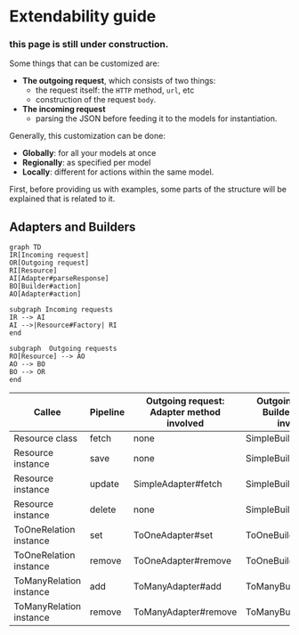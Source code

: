 
# Extendability guide

### this page is still under construction.

Some things that can be customized are:
* **The outgoing request**, which consists of two things:
	* the request itself: the `HTTP` method,  `url`, etc
	* construction of the request `body`.
*  **The incoming request**
	* parsing the JSON before feeding it to the models for instantiation.

Generally, this customization can be done:
* **Globally**: for all your models at once
* **Regionally**: as specified per model
* **Locally**: different for actions within the same model.

First, before providing us with examples, some parts of the  structure will be explained that is related to it.

## Adapters and Builders
```mermaid
graph TD
IR[Incoming request]
OR[Outgoing request]
RI[Resource]
AI[Adapter#parseResponse]
BO[Builder#action]
AO[Adapter#action]

subgraph Incoming requests
IR --> AI
AI -->|Resource#Factory| RI
end

subgraph  Outgoing requests
RO[Resource] --> AO
AO --> BO
BO --> OR
end
```



| Callee                  | Pipeline | Outgoing request:  Adapter method involved | Outgoing request: Builder method involved | HTTP Verb used | Incoming response:  Adapter method involved |
|-------------------------|----------|--------------------------------------------|-------------------------------------------|----------------|---------------------------------------------|
| Resource class          | fetch    | none                                       | SimpleBuilder#fetch                       | GET            | SimpleAdapter#parseResponse                 |
| Resource instance       | save     | none                                       | SimpleBuilder#save                        | POST           | SimpleAdapter#parseResponse                 |
| Resource instance       | update   | SimpleAdapter#fetch                        | SimpleBuilder#update                      | PATCH          | none                                        |
| Resource instance       | delete   | none                                       | SimpleBuilder#delete                      | DELETE         | none                                        |
| ToOneRelation instance  | set      | ToOneAdapter#set                           | ToOneBuilder#set                          | PATCH          | none                                        |
| ToOneRelation instance  | remove   | ToOneAdapter#remove                        | ToOneBuilder#remove                       | DELETE         | none                                        |
| ToManyRelation instance | add      | ToManyAdapter#add                          | ToManyBuilder#add                         | PATCH          | none                                        |
| ToManyRelation instance | remove   | ToManyAdapter#remove                       | ToManyBuilder#remove                      | DELETE         | none                                        |